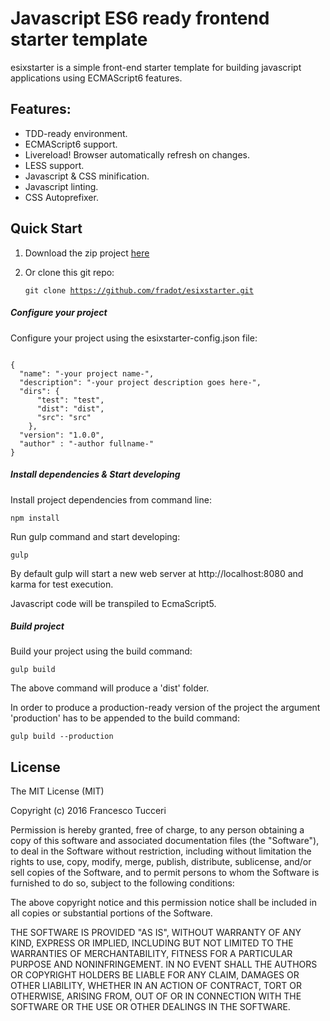 # Javascript ES6 ready frontend starter template

esixstarter is a simple front-end starter template for building javascript applications using ECMAScript6 features.

## Features:

- TDD-ready environment.
- ECMAScript6 support.
- Livereload! Browser automatically refresh on changes.
- LESS support.   
- Javascript & CSS minification.
- Javascript linting.
- CSS Autoprefixer.

## Quick Start
1. Download the zip project <a href="#">here</a>

2. Or clone this git repo: <pre><code>git clone https://github.com/fradot/esixstarter.git</code></pre>

##### Configure your project
Configure your project using the esixstarter-config.json file:

<pre><code>
{
  "name": "-your project name-",
  "description": "-your project description goes here-",
  "dirs": {
      "test": "test",
      "dist": "dist",
      "src": "src"
    },
  "version": "1.0.0",
  "author" : "-author fullname-"
}
</code></pre>

##### Install dependencies & Start developing

Install project dependencies from command line:
<pre><code>npm install</code></pre>

Run gulp command and start developing:
<pre><code>gulp</code></pre>

By default gulp will start a new web server at http://localhost:8080 and karma for test execution.

Javascript code will be transpiled to EcmaScript5.

##### Build project
Build your project using the build command:
<pre><code>gulp build</code></pre>

The above command will produce a 'dist' folder.

In order to produce a production-ready version of the project the argument 'production' has to be appended to the build command:
<pre><code>gulp build --production</code></pre>

## License

The MIT License (MIT)

Copyright (c) 2016 Francesco Tucceri

Permission is hereby granted, free of charge, to any person obtaining a copy
of this software and associated documentation files (the "Software"), to deal
in the Software without restriction, including without limitation the rights
to use, copy, modify, merge, publish, distribute, sublicense, and/or sell
copies of the Software, and to permit persons to whom the Software is
furnished to do so, subject to the following conditions:

The above copyright notice and this permission notice shall be included in all
copies or substantial portions of the Software.

THE SOFTWARE IS PROVIDED "AS IS", WITHOUT WARRANTY OF ANY KIND, EXPRESS OR
IMPLIED, INCLUDING BUT NOT LIMITED TO THE WARRANTIES OF MERCHANTABILITY,
FITNESS FOR A PARTICULAR PURPOSE AND NONINFRINGEMENT. IN NO EVENT SHALL THE
AUTHORS OR COPYRIGHT HOLDERS BE LIABLE FOR ANY CLAIM, DAMAGES OR OTHER
LIABILITY, WHETHER IN AN ACTION OF CONTRACT, TORT OR OTHERWISE, ARISING FROM,
OUT OF OR IN CONNECTION WITH THE SOFTWARE OR THE USE OR OTHER DEALINGS IN THE
SOFTWARE.
